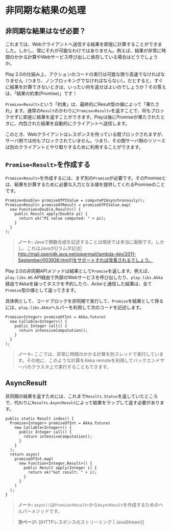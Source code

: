 <!--translated-->
<!--
# Handling asynchronous results
-->
# 非同期な結果の処理

<!--
## Why asynchronous results?
-->
## 非同期な結果はなぜ必要？

<!--
Until now, we were able to compute the result to send to the web client directly. This is not always the case: the result may depend of an expensive computation or on a long web service call.

Because of the way Play 2.0 works, action code must be as fast as possible (i.e. non blocking). So what should we return as result if we are not yet able to compute it? The response should be a promise of a result!

A `Promise<Result>` will eventually be redeemed with a value of type `Result`. By giving a `Promise<Result>` instead of a normal `Result`, we are able to compute the result quickly without blocking anything. Play will then serve this result as soon as the promise is redeemed. 

The web client will be blocked while waiting for the response but nothing will be blocked on the server, and server resources can be used to serve other clients.
-->
これまでは、Webクライアントへ送信する結果を即座に計算することができました。しかし、常にそれが可能なわけではありません。例えば、結果が非常に時間のかかる計算やWebサービス呼び出しに依存している場合はどうでしょうか。

Play 2.0の仕組み上、アクションのコードの実行は可能な限り高速でなければなりません（つまり、ノンブロッキングでなければならない）。だとすると、すぐに結果を計算できないときは、いったい何を返せばよいのでしょうか？その答えは、「結果の約束(Promise)」です！

`Promise<Result>`という「約束」は、最終的にResult型の値によって「果たされ」ます。通常の`Result`のかわりに`Promise<Result>`を返すことで、何もブロックせずに即座に結果を返すことができます。Playは後にPromiseが果たされたときに、内包された結果を自動的にクライアントへ送信します。

このとき、Webクライアントはレスポンスを待っている間ブロックされますが、サーバ側では何もブロックされていません。つまり、その間サーバ側のリソースは別のクライアントとやり取りするために利用することができます。

<!--
## How to create a `Promise<Result>`
-->
## `Promise<Result>`を作成する

<!--
To create a `Promise<Result>` we need another promise first: the promise that will give us the actual value we need to compute the result:  
-->
`Promise<Result>`を作成するには、まず別の`Promise`が必要です。そのPromiseとは、結果を計算するために必要な入力となる値を提供してくれるPromiseのことです。

```
Promise<Double> promiseOfPIValue = computePIAsynchronously();
Promise<Result> promiseOfResult = promiseOfPIValue.map(
  new Function<Double,Result>() {
    public Result apply(Double pi) {
      return ok("PI value computed: " + pi);
    } 
  }
);
```

<!--
> **Note:** Writing functional composition in Java is really verbose for at the moment, but it should be better when Java supports [[lambda notation| http://mail.openjdk.java.net/pipermail/lambda-dev/2011-September/003936.html]].

Play 2.0 asynchronous API methods give you a `Promise`. This is the case when you are calling an external web service using the `play.libs.WS` API, or if you are using Akka to schedule asynchronous tasks or to communicate with Actors using `play.libs.Akka`.

A simple way to execute a block of code asynchronously and to get a `Promise` is to use the `play.libs.Akka` helpers:
-->
> **ノート:** Javaで関数合成を記述することは現状では本当に面倒です。しかし、これはJavaが[[ラムダ記法| http://mail.openjdk.java.net/pipermail/lambda-dev/2011-September/003936.html]]をサポートすれば改善されるでしょう。

Play 2.0の非同期APIメソッドは結果として`Promise`を返します。例えば、`play.libs.WS` API経由で外部のWebサービスを呼び出したり、`play.libs.Akka`経由でAkkaを操ってタスクを予約したり、Actorと通信した結果は、全て`Promise`型の値として返ってきます。

具体例として、コードブロックを非同期で実行して、`Promise`を結果として得るには、`play.libs.Akka`ヘルパーを利用して次のコードを記述します。


```
Promise<Integer> promiseOfInt = Akka.future(
  new Callable<Integer>() {
    public Integer call() {
      return intensiveComputation();
    }
  }
);
```

<!--
> **Note:** Here, the intensive computation will just be run on another thread. It is also possible to run it remotely on a cluster of backend servers using Akka remote.
-->
> **ノート:** ここでは、非常に時間のかかる計算を別スレッドで実行しています。その他に、このような計算をAkka remoteを利用してバックエンドサーバのクラスタ上で実行することもできます。

<!--
## AsyncResult

While we were using `Results.Status` until now, to send an asynchronous result we need an `Results.AsyncResult` that wraps the actual result:
-->
## AsyncResult

非同期の結果を返すためには、これまで`Results.Status`を返していたところで、代わりに`Results.AsyncResult`によって結果をラップして返す必要があります。

```
public static Result index() {
  Promise<Integer> promiseOfInt = Akka.future(
    new Callable<Integer>() {
      public Integer call() {
        return intensiveComputation();
      }
    }
  );
  return async(
    promiseOfInt.map(
      new Function<Integer,Result>() {
        public Result apply(Integer i) {
          return ok("Got result: " + i);
        } 
      }
    )
  );
}
```

<!--
> **Note:** `async()` is an helper method building an `AsyncResult` from a `Promise<Result>`.
-->
> **ノート:** `async()`は`Promise<Result>`から`AsyncResult`を作成するためのヘルパーメソッドです。

<!--
> **Next:** [[Streaming HTTP responses | JavaStream]]
-->
> **次ページ:** [[HTTPレスポンスのストリーミング | JavaStream]]